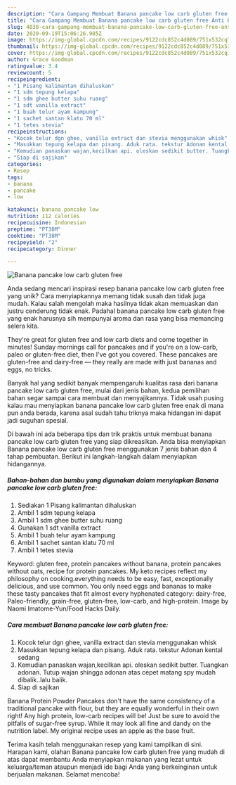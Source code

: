 ```yaml
---
description: "Cara Gampang Membuat Banana pancake low carb gluten free Anti Gagal"
title: "Cara Gampang Membuat Banana pancake low carb gluten free Anti Gagal"
slug: 4038-cara-gampang-membuat-banana-pancake-low-carb-gluten-free-anti-gagal
date: 2020-09-19T15:06:26.985Z
image: https://img-global.cpcdn.com/recipes/9122cdc852c4d089/751x532cq70/banana-pancake-low-carb-gluten-free-foto-resep-utama.jpg
thumbnail: https://img-global.cpcdn.com/recipes/9122cdc852c4d089/751x532cq70/banana-pancake-low-carb-gluten-free-foto-resep-utama.jpg
cover: https://img-global.cpcdn.com/recipes/9122cdc852c4d089/751x532cq70/banana-pancake-low-carb-gluten-free-foto-resep-utama.jpg
author: Grace Goodman
ratingvalue: 3.4
reviewcount: 5
recipeingredient:
- "1 Pisang kalimantan dihaluskan"
- "1 sdm tepung kelapa"
- "1 sdm ghee butter suhu ruang"
- "1 sdt vanilla extract"
- "1 buah telur ayam kampung"
- "1 sachet santan klatu 70 ml"
- "1 tetes stevia"
recipeinstructions:
- "Kocok telur dgn ghee, vanilla extract dan stevia menggunakan whisk"
- "Masukkan tepung kelapa dan pisang. Aduk rata. tekstur Adonan kental sedang"
- "Kemudian panaskan wajan,kecilkan api. oleskan sedikit butter. Tuangkan adonan. Tutup wajan shingga adonan atas cepet matang spy mudah dibalik..lalu balik."
- "Siap di sajikan"
categories:
- Resep
tags:
- banana
- pancake
- low

katakunci: banana pancake low 
nutrition: 112 calories
recipecuisine: Indonesian
preptime: "PT38M"
cooktime: "PT38M"
recipeyield: "2"
recipecategory: Dinner

---
```



![Banana pancake low carb gluten free](https://img-global.cpcdn.com/recipes/9122cdc852c4d089/751x532cq70/banana-pancake-low-carb-gluten-free-foto-resep-utama.jpg)

Anda sedang mencari inspirasi resep banana pancake low carb gluten free yang unik? Cara menyiapkannya memang tidak susah dan tidak juga mudah. Kalau salah mengolah maka hasilnya tidak akan memuaskan dan justru cenderung tidak enak. Padahal banana pancake low carb gluten free yang enak harusnya sih mempunyai aroma dan rasa yang bisa memancing selera kita.

They&#39;re great for gluten free and low carb diets and come together in minutes! Sunday mornings call for pancakes and if you&#39;re on a low-carb, paleo or gluten-free diet, then I&#39;ve got you covered. These pancakes are gluten-free and dairy-free — they really are made with just bananas and eggs, no tricks.

Banyak hal yang sedikit banyak mempengaruhi kualitas rasa dari banana pancake low carb gluten free, mulai dari jenis bahan, kedua pemilihan bahan segar sampai cara membuat dan menyajikannya. Tidak usah pusing kalau mau menyiapkan banana pancake low carb gluten free enak di mana pun anda berada, karena asal sudah tahu triknya maka hidangan ini dapat jadi suguhan spesial.


Di bawah ini ada beberapa tips dan trik praktis untuk membuat banana pancake low carb gluten free yang siap dikreasikan. Anda bisa menyiapkan Banana pancake low carb gluten free menggunakan 7 jenis bahan dan 4 tahap pembuatan. Berikut ini langkah-langkah dalam menyiapkan hidangannya.

<!--inarticleads1-->

##### Bahan-bahan dan bumbu yang digunakan dalam menyiapkan Banana pancake low carb gluten free:

1. Sediakan 1 Pisang kalimantan dihaluskan
1. Ambil 1 sdm tepung kelapa
1. Ambil 1 sdm ghee butter suhu ruang
1. Gunakan 1 sdt vanilla extract
1. Ambil 1 buah telur ayam kampung
1. Ambil 1 sachet santan klatu 70 ml
1. Ambil 1 tetes stevia


Keyword: gluten free, protein pancakes without banana, protein pancakes without oats, recipe for protein pancakes. My keto recipes reflect my philosophy on cooking.everything needs to be easy, fast, exceptionally delicious, and use common. You only need eggs and bananas to make these tasty pancakes that fit almost every hyphenated category: dairy-free, Paleo-friendly, grain-free, gluten-free, low-carb, and high-protein. Image by Naomi Imatome-Yun/Food Hacks Daily. 

<!--inarticleads2-->

##### Cara membuat Banana pancake low carb gluten free:

1. Kocok telur dgn ghee, vanilla extract dan stevia menggunakan whisk
1. Masukkan tepung kelapa dan pisang. Aduk rata. tekstur Adonan kental sedang
1. Kemudian panaskan wajan,kecilkan api. oleskan sedikit butter. Tuangkan adonan. Tutup wajan shingga adonan atas cepet matang spy mudah dibalik..lalu balik.
1. Siap di sajikan


Banana Protein Powder Pancakes don&#39;t have the same consistency of a traditional pancake with flour, but they are equally wonderful in their own right! Any high protein, low-carb recipes will be! Just be sure to avoid the pitfalls of sugar-free syrup. While it may look all fine and dandy on the nutrition label. My original recipe uses an apple as the base fruit. 

Terima kasih telah menggunakan resep yang kami tampilkan di sini. Harapan kami, olahan Banana pancake low carb gluten free yang mudah di atas dapat membantu Anda menyiapkan makanan yang lezat untuk keluarga/teman ataupun menjadi ide bagi Anda yang berkeinginan untuk berjualan makanan. Selamat mencoba!
